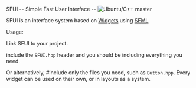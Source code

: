 SFUI -- Simple Fast User Interface -- ![Ubuntu/C++ master](https://github.com/kennyrkun/SFUI/workflows/Ubuntu/C++%20master/badge.svg?branch=master&event=push)

SFUI is an interface system based on [Widgets](https://www.github.com/abodelot/sfml-widgets/) using [SFML](https://www.github.com/SFML/SFML)

  
  
Usage:

Link SFUI to your project.

include the `SFUI.hpp` header and you should be including everything you need.

Or alternatively, #include only the files you need, such as `Button.hpp`. Every widget can be used on their own, or in layouts as a system.

